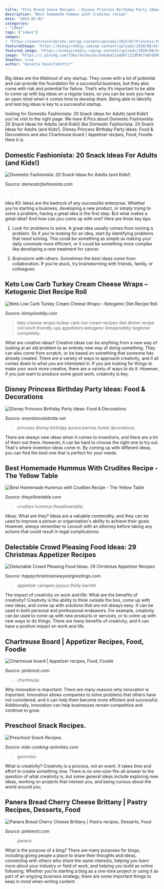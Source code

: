 ```yaml
---
title: "Pita Bread Snack Recipes : Disney Princess Birthday Party Ideas: Food &amp; Decorations"
description: "Best homemade hummus with crudites recipe"
date: "2023-01-02"
categories:
- "ideas"
tags: ["ideas"]
images:
- "https://eventstocelebrate.net/wp-content/uploads/2015/07/Princess-Party-Food-Grey-Stuff-Dip.jpg"
featuredImage: "https://kimspireddiy.com/wp-content/uploads/2020/08/keto-turkey-cream-cheese-wraps-1-1.jpg"
featured_image: "https://kimspireddiy.com/wp-content/uploads/2020/08/keto-turkey-cream-cheese-wraps-1-1.jpg"
image: "https://i.pinimg.com/736x/5e/ba/6a/5eba6a11add87122db957a8f8988ceec.jpg"
ShowToc: true
author: "Annetta Runolfsdottir"
---
```



Big ideas are the lifeblood of any startup. They come with a lot of potential and can provide the foundation for a successful business, but they also come with risk and potential for failure. That’s why it’s important to be able to come up with big ideas on a regular basis, so you can be sure you have an open mind when it comes time to develop them. Being able to identify and test big ideas is key to a successful startup.

	

		
looking for Domestic Fashionista: 20 Snack Ideas for Adults (and Kids!) you've visit to the right page. We have 8 Pics about Domestic Fashionista: 20 Snack Ideas for Adults (and Kids!) like Domestic Fashionista: 20 Snack Ideas for Adults (and Kids!), Disney Princess Birthday Party Ideas: Food &amp; Decorations and also Chartreuse board | Appetizer recipes, Food, Foodie. Here it is:
		
    
## Domestic Fashionista: 20 Snack Ideas For Adults (and Kids!)

<img loading=lazy src="https://2.bp.blogspot.com/-LjaVbESd_4g/VPUqUBcXLkI/AAAAAAAAlbY/WbEGwrRl_qI/s1600/Snack%2BFood%2Bat%2BHome-2.jpg" onerror="this.onerror=null;this.src='https://tse4.mm.bing.net/th?id=OIP.ENNydZ4ygAAy4fBtqcHxUAHaLH&amp;pid=15.1';" alt="Domestic Fashionista: 20 Snack Ideas for Adults (and Kids!)">

_Source: domesticfashionista.com_

>. 

	

Idea #3:
Ideas are the bedrock of any successful enterprise. Whether you're starting a business, developing a new product, or simply trying to solve a problem, having a great idea is the first step.
But what makes a great idea? And how can you come up with one? Here are three key tips:

1. Look for problems to solve. A great idea usually comes from solving a problem. So if you're looking for an idea, start by identifying problems that need solving. This could be something as simple as making your daily commute more efficient, or it could be something more complex like developing a new treatment for cancer.

2. Brainstorm with others. Sometimes the best ideas come from collaboration. If you're stuck, try brainstorming with friends, family, or colleagues.

    
## Keto Low Carb Turkey Cream Cheese Wraps – Ketogenic Diet Recipe Roll

<img loading=lazy src="https://kimspireddiy.com/wp-content/uploads/2020/08/keto-turkey-cream-cheese-wraps-1-1.jpg" onerror="this.onerror=null;this.src='https://tse2.mm.bing.net/th?id=OIP.HhoNLrCuIxkVR_wogDxoqQHaLH&amp;pid=15.1';" alt="Keto Low Carb Turkey Cream Cheese Wraps – Ketogenic Diet Recipe Roll">

_Source: kimspireddiy.com_

>keto cheese wraps turkey carb low cream recipes diet dinner recipe roll lunch friendly ups appetizers ketogenic kimspireddiy beginner completely. 

	

What are creative ideas?
Creative ideas can be anything from a new way of looking at an old problem to an entirely new way of doing something. They can also come from scratch, or be based on something that someone has already created. There are a variety of ways to approach creativity, and it all comes down to what you are interested in. If you are looking for things to make your work more creative, there are a variety of ways to do it. However, if you just want to produce some good work, creativity is key.

    
## Disney Princess Birthday Party Ideas: Food &amp; Decorations

<img loading=lazy src="https://eventstocelebrate.net/wp-content/uploads/2015/07/Princess-Party-Food-Grey-Stuff-Dip.jpg" onerror="this.onerror=null;this.src='https://tse4.mm.bing.net/th?id=OIP.TjxbctRbdIJij8m1RXr6ugHaLH&amp;pid=15.1';" alt="Disney Princess Birthday Party Ideas: Food &amp; Decorations">

_Source: eventstocelebrate.net_

>princess disney birthday aurora berries forest decorations. 

	

There are always new ideas when it comes to inventions, and there are a lot of them out there. However, it can be hard to choose the right one to try out. That's where invention ideas come in. By coming up with different ideas, you can find the best one that is perfect for your needs.

    
## Best Homemade Hummus With Crudites Recipe - The Yellow Table

<img loading=lazy src="https://images.theyellowtable.com/best-homemade-hummus-crudites-recipe.jpg?w=750&amp;q=45" onerror="this.onerror=null;this.src='https://tse3.mm.bing.net/th?id=OIP.e5JUzfEo0FrvKrNFsX7ehgHaJN&amp;pid=15.1';" alt="Best Homemade Hummus with Crudites Recipe - The Yellow Table">

_Source: theyellowtable.com_

>crudites hummus theyellowtable. 

	

Ideas: What are they?
Ideas are a valuable commodity, and they can be used to improve a person or organization's ability to achieve their goals. However, always remember to consult with an attorney before taking any actions that could result in legal complications.

    
## Delectable Crowd Pleasing Food Ideas: 29 Christmas Appetizer Recipes

<img loading=lazy src="https://happychristmasnewyeargreetings.com/wp-content/uploads/2017/11/Christmas-Appetizers-31.jpg" onerror="this.onerror=null;this.src='https://tse1.mm.bing.net/th?id=OIP.I6QaHYoSg__qtfx6OJxEEQHaFj&amp;pid=15.1';" alt="Delectable Crowd Pleasing Food Ideas: 29 Christmas Appetizer Recipes">

_Source: happychristmasnewyeargreetings.com_

>appetizer canapes joyous thinly barrett. 

	

The impact of creativity on work and life: What are the benefits of creativity?
Creativity is the ability to think outside the box, come up with new ideas, and come up with solutions that are not always easy. It can be used in both personal and professional endeavors. For example, creativity can be used to come up with new products or services, or to come up with new ways to do things. There are many benefits of creativity, and it can have a positive impact on work and life.

    
## Chartreuse Board | Appetizer Recipes, Food, Foodie

<img loading=lazy src="https://i.pinimg.com/736x/5e/ba/6a/5eba6a11add87122db957a8f8988ceec.jpg" onerror="this.onerror=null;this.src='https://tse3.mm.bing.net/th?id=OIP.PnlyRuanuxWBJ7a2NYXGIwHaNL&amp;pid=15.1';" alt="Chartreuse board | Appetizer recipes, Food, Foodie">

_Source: pinterest.com_

>chartreuse. 

	

Why innovation is important:
There are many reasons why innovation is important. Innovation allows companies to solve problems that others have not considered, and it can help them become more efficient and successful. Additionally, innovation can help businesses remain competitive and continue to grow.

    
## Preschool Snack Recipes.

<img loading=lazy src="https://www.kids-cooking-activities.com/image-files/tictactoesandwiches.jpg" onerror="this.onerror=null;this.src='https://tse1.mm.bing.net/th?id=OIP.8I0_smb0M92kiGqDF3VqWAHaHf&amp;pid=15.1';" alt="Preschool Snack Recipes.">

_Source: kids-cooking-activities.com_

>gummies. 

	

What is creativity?
Creativity is a process, not an event. It takes time and effort to create something new. There is no one-size-fits-all answer to the question of what creativity is, but some general ideas include exploring new ideas, working on projects that interest you, and being curious about the world around you.

    
## Panera Bread Cherry Cheese Brittany | Pastry Recipes, Desserts, Food

<img loading=lazy src="https://i.pinimg.com/736x/ee/56/9a/ee569a797d3b1d1d76debb5c963a4e91.jpg" onerror="this.onerror=null;this.src='https://tse4.mm.bing.net/th?id=OIP.nnu4XS_59F4kQdyVQqA6pAHaJ3&amp;pid=15.1';" alt="Panera Bread Cherry Cheese Brittany | Pastry recipes, Desserts, Food">

_Source: pinterest.com_

>panera. 

	

What is the purpose of a blog?
There are many purposes for blogs, including giving people a place to share their thoughts and ideas, connecting with others who share the same interests, helping you learn more about your industry or field of work, and helping you build an online following. Whether you're starting a blog as a one-time project or using it as part of an ongoing business strategy, there are some important things to keep in mind when writing content.

